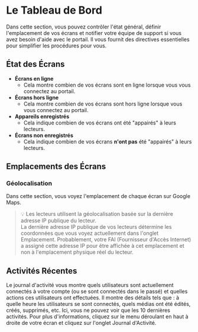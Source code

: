 # Le Tableau de Bord

Dans cette section, vous pouvez contrôler l'état général, définir l'emplacement de vos écrans et notifier votre équipe de support si vous avez besoin d'aide avec le portail. Il vous fournit des directives essentielles pour simplifier les procédures pour vous.

## État des Écrans
- **Écrans en ligne**
    - Cela montre combien de vos écrans sont en ligne lorsque vous vous connectez au portail.
- **Écrans hors ligne**
    - Cela montre combien de vos écrans sont hors ligne lorsque vous vous connectez au portail.
- **Appareils enregistrés**
    - Cela indique combien de vos écrans ont été "appairés" à leurs lecteurs.
- **Écrans non enregistrés**
    - Cela indique combien de vos écrans **n'ont pas** été "appairés" à leurs lecteurs.

## Emplacements des Écrans
### Géolocalisation
Dans cette section, vous voyez l'emplacement de chaque écran sur Google Maps.
> 💡 Les lecteurs utilisent la géolocalisation basée sur la dernière adresse IP publique du lecteur.  
> La dernière adresse IP publique de vos lecteurs détermine les coordonnées que vous voyez actuellement dans l'onglet Emplacement. Probablement, votre FAI (Fournisseur d'Accès Internet) a assigné cette adresse IP pour être affichée à cet emplacement et non à l'emplacement physique réel du lecteur.

## Activités Récentes
Le journal d'activité vous montre quels utilisateurs sont actuellement connectés à votre compte (ou se sont connectés dans le passé) et quelles actions ces utilisateurs ont effectuées. Il montre des détails tels que : à quelle heure les utilisateurs se sont connectés, quels médias ont été édités, créés, supprimés, etc. Ici, vous ne pouvez voir que les 10 dernières activités. Pour plus d'informations, cliquez sur le menu déroulant en haut à droite de votre écran et cliquez sur l'onglet Journal d'Activité.
